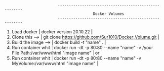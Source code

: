                             ------------------------------------------------------
                                            Docker Volumes
                            ------------------------------------------------------                
1. Load docker | docker version 20.10.22 |
2. Clone this --> | git clone https://github.com/Sur1010/Docker_Volume.git |
3. Build the image --> | docker build -t "name" . |
4. Run container whit | docker run -dt -p 80:80 --name "name" -v /your File Path:/var/www/html "image name" |
or
5. Run container whit | docker run -dt -p 80:80 --name "name" -v MyVolume:/var/www/html "image name" |                                         
                   

